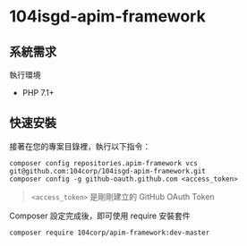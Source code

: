 # 104isgd-apim-framework

## 系統需求

執行環境

* PHP 7.1+

## 快速安裝

接著在您的專案目錄裡，執行以下指令：

```shell
composer config repositories.apim-framework vcs git@github.com:104corp/104isgd-apim-framework.git
composer config -g github-oauth.github.com <access_token>
```

> `<access_token>` 是剛剛建立的 GitHub OAuth Token

Composer 設定完成後，即可使用 require 安裝套件 

```shell
composer require 104corp/apim-framework:dev-master
```
